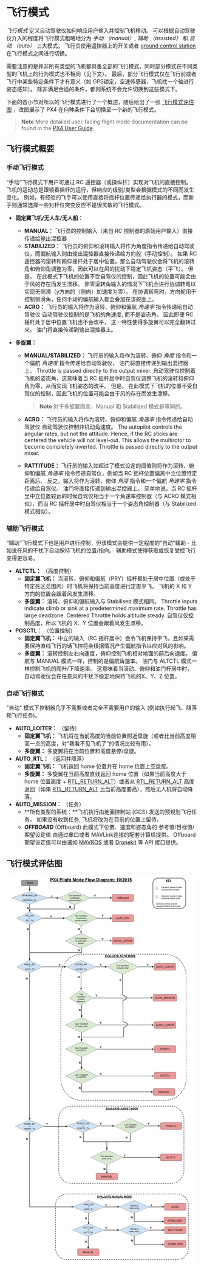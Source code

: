 # 飞行模式

*飞行模式* 定义自动驾驶仪如何响应用户输入并控制飞机移动。 可以根据自动驾驶仪介入的程度将飞行模式粗略地分为 *手动 （manual）*, *辅助 （assisted）* 和 *自动 （auto）* 三大模式。 飞行员使用遥控器上的开关或者 [ground control station](../qgc/README.md) 在飞行模式之间进行切换。

需要注意的是并非所有类型的飞机都具备全部的飞行模式，同时部分模式在不同类型的飞机上的行为模式也不相同（见下文）。 最后，部分飞行模式仅在飞行前或者飞行中某些特定条件下才有意义（如 GPS锁定，空速传感器，飞机扰一个轴进行姿态感知）。 除非满足合适的条件，都则系统不会允许切换到这些模式下。

下面的各小节对所以的飞行模式进行了一个概述，随后给出了一张 [飞行模式评估图](#flight-mode-evaluation-diagram) ，改图展示了 PX4 在何种条件下会切换至一个新的飞行模式。

> **Note** More detailed user-facing flight mode documentation can be found in the [PX4 User Guide](../flight_modes/README.md).


## 飞行模式概要

### 手动飞行模式

“手动”飞行模式下用户可通过 RC 遥控器（或操纵杆）实现对飞机的直接控制。 飞机的运动总是跟锁着摇杆的运行，但响应的级别/类型会根据模式的不同而发生变化。 例如，有经验的飞手可以使用直接将摇杆位置传递给执行器的模式，而新手则通常选择一些对杆位突变反应不是很灵敏的飞行模式。

* **固定翼飞机/无人车/无人船：**
  * **MANUAL：** 飞行员的控制输入（来自 RC 控制器的原始用户输入）直接传递给输出混控器
  * **STABILIZED：** 飞行员的俯仰和滚转输入将作为角度指令传递给自动驾驶仪，而偏航输入则由输出混控器直接传递给方向舵（手动控制）。 如果 RC 遥控器的滚转和俯仰摇杆处于居中位置，那么自动驾驶仪会将飞机的滚转角和俯仰角调整为零，因此可以在风的扰动下稳定飞机姿态（平飞）。 但是。 在此模式下飞机的位置不受自驾仪的控制，因此飞机的位置可能会由于风的存在而发生漂移。 非零滚转角输入的情况下飞机会进行协调转弯以实现无侧滑（y方向的（侧向）加速度为零）。 在协调转弯时，方向舵用于控制侧滑角，任何手动的偏航输入都会叠加在该舵面上。
  * **ACRO：** 飞行员的输入将作为滚转、俯仰和偏航 *角速率* 指令传递给自动驾驶仪 自动驾驶仪控制的是飞机的角速度, 而不是姿态角。 因此即便 RC 摇杆处于居中位置飞机也不会改平， 这一特性使得多旋翼可以完全翻转过来。 油门将直接传递到输出混控器上。

* **多旋翼：**
  * **MANUAL/STABILIZED：** 飞行员的输入将作为滚转、俯仰 *角度* 指令和一个偏航 *角速度* 指令传递给自动驾驶仪， 油门将直接传递到输出混控器上。 Throttle is passed directly to the output mixer. 自动驾驶仪控制着飞机的姿态角，这意味着当 RC 摇杆居中时自驾仪调整飞机的滚转和俯仰角为零，从而实现飞机姿态的改平。 但是。 在此模式下飞机的位置不受自驾仪的控制，因此飞机的位置可能会由于风的存在而发生漂移。

    > **Note** 对于多旋翼而言，Manual 和 Stabilized 模式是等同的。

  * **ACRO：** 飞行员的输入将作为滚转、俯仰和偏航 *角速率* 指令传递给自动驾驶仪 自动驾驶仪控制非机动角速度。 The autopilot controls the angular rates, but not the attitude. Hence, if the RC sticks are centered the vehicle will not level-out. This allows the multirotor to become completely inverted. Throttle is passed directly to the output mixer.
  * **RATTITUDE：** 飞行员的输入如超过了模式设定的阈值则将作为滚转、俯仰和偏航 *角速率* 指令传递自驾仪，例如当 RC 摇杆位置偏离中立位置特定距离后。 反之，输入将作为滚转、俯仰 *角度* 指令和一个偏航 *角速率* 指令传递给自驾仪。 油门将直接传递到输出混控器上。 简单地说，当 RC 摇杆里中立位置较远的时候自驾仪相当于一个角速率控制器（与 ACRO 模式相似），而当 RC 摇杆居中时自驾仪相当于一个姿态角控制器（与 Stabilized 模式相似）。


### 辅助飞行模式

“辅助”飞行模式下也是用户进行控制，但该模式会提供一定程度的“自动”辅助 - 比如说在风的干扰下自动保持飞机的位置/指向。 辅助模式使得获取或恢复受控飞行变得更容易。

* **ALTCTL：** （高度控制）
  * **固定翼飞机：** 当滚转、俯仰和偏航（PRY）摇杆都处于居中位置（或处于特定死区范围内）时飞机将保持当前高度进行定直平飞。 飞机的 X 和 Y 方向的位置会跟着风发生漂移。
  * **多旋翼：** 滚转、俯仰和偏航输入与 Stabilised 模式相同。 Throttle inputs indicate climb or sink at a predetermined maximum rate. Throttle has large deadzone. Centered Throttle holds altitude steady. 自驾仪仅控制高度，所以飞机的 X、Y 位置会跟着风发生漂移。
* **POSCTL：** （位置控制）
  * **固定翼飞机：** 中立的输入（RC 摇杆居中）会令飞机保持平飞，且如果需要保持直线飞行的话飞控将会根据情况产生偏航指令以应对风的影响。
  * **多旋翼：** 滚转控制左右向速度，俯仰控制飞机相对地面的前后向速度。 偏航与 MANUAL 模式一样，控制的是偏航角速率。 油门与 ALTCTL 模式一样控制飞机的爬升/下降速率。 这意味着当滚动、俯仰和油门杆居中时，自动驾驶仪会在任意风的干扰下稳定地保持飞机的X、Y、Z 位置。

### 自动飞行模式

"自动" 模式下控制器几乎不需要或者完全不需要用户的输入 (例如执行起飞、降落和飞行任务)。

* **AUTO_LOITER：** （留待）
  * **固定翼飞机：** 飞机将在当前高度的当前位置附近盘旋（或者比当前高度稍高一点的高度，对“我看不见飞机了”的情况比较有用）。
  * **多旋翼：** 多旋翼将在当前位置和高度悬停/盘旋。
* **AUTO_RTL：** （返回并降落）
  * **固定翼飞机：** 飞机返回 home 位置并在 home 位置上空盘旋。
  * **多旋翼：** 多旋翼在当前高度直线返回 home 位置（如果当前高度大于 home 位置高度 + [RTL_RETURN_ALT](../advanced/parameter_reference.md#RTL_RETURN_ALT)）或者从 [RTL_RETURN_ALT](../advanced/parameter_reference.md#RTL_RETURN_ALT) 高度返回（如果 [RTL_RETURN_ALT](../advanced/parameter_reference.md#RTL_RETURN_ALT) 比当前高度要高），然后无人机将自动降落。
* **AUTO_MISSION：** （任务）
  * **所有类型的系统：**飞机执行由地面控制站 (GCS) 发送的预规划飞行任务。 如果没有收到任务, 飞机将改为在目前的位置上留待。
  * ***OFFBOARD*** (Offboard) 此模式下位置、速度和姿态角的 参考值/目标值/期望设定值 由通过串口或者 MAVLink连接的配套计算机提供。 Offboard 期望设定值可以由诸如 [MAVROS](https://github.com/mavlink/mavros) 或者 [Dronekit](http://dronekit.io) 等 API 接口提供。

## 飞行模式评估图

![Commander Flow diagram.](../../assets/diagrams/commander-flow-diagram.png)
